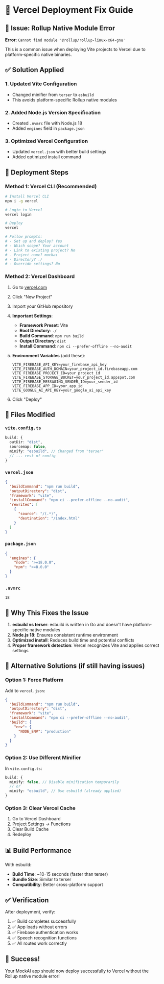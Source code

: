 # 🔧 Vercel Deployment Fix Guide

## 🚨 Issue: Rollup Native Module Error

**Error**: `Cannot find module '@rollup/rollup-linux-x64-gnu'`

This is a common issue when deploying Vite projects to Vercel due to platform-specific native binaries.

## ✅ **Solution Applied**

### 1. **Updated Vite Configuration**

- Changed minifier from `terser` to `esbuild`
- This avoids platform-specific Rollup native modules

### 2. **Added Node.js Version Specification**

- Created `.nvmrc` file with Node.js 18
- Added `engines` field in `package.json`

### 3. **Optimized Vercel Configuration**

- Updated `vercel.json` with better build settings
- Added optimized install command

## 🚀 **Deployment Steps**

### **Method 1: Vercel CLI (Recommended)**

```bash
# Install Vercel CLI
npm i -g vercel

# Login to Vercel
vercel login

# Deploy
vercel

# Follow prompts:
# - Set up and deploy? Yes
# - Which scope? Your account
# - Link to existing project? No
# - Project name? mockai
# - Directory? ./
# - Override settings? No
```

### **Method 2: Vercel Dashboard**

1. Go to [vercel.com](https://vercel.com)
2. Click "New Project"
3. Import your GitHub repository
4. **Important Settings**:

   - **Framework Preset**: Vite
   - **Root Directory**: `./`
   - **Build Command**: `npm run build`
   - **Output Directory**: `dist`
   - **Install Command**: `npm ci --prefer-offline --no-audit`

5. **Environment Variables** (add these):

   ```
   VITE_FIREBASE_API_KEY=your_firebase_api_key
   VITE_FIREBASE_AUTH_DOMAIN=your_project_id.firebaseapp.com
   VITE_FIREBASE_PROJECT_ID=your_project_id
   VITE_FIREBASE_STORAGE_BUCKET=your_project_id.appspot.com
   VITE_FIREBASE_MESSAGING_SENDER_ID=your_sender_id
   VITE_FIREBASE_APP_ID=your_app_id
   VITE_GOOGLE_AI_API_KEY=your_google_ai_api_key
   ```

6. Click "Deploy"

## 🔧 **Files Modified**

### `vite.config.ts`

```typescript
build: {
  outDir: "dist",
  sourcemap: false,
  minify: "esbuild", // Changed from "terser"
  // ... rest of config
}
```

### `vercel.json`

```json
{
  "buildCommand": "npm run build",
  "outputDirectory": "dist",
  "framework": "vite",
  "installCommand": "npm ci --prefer-offline --no-audit",
  "rewrites": [
    {
      "source": "/(.*)",
      "destination": "/index.html"
    }
  ]
}
```

### `package.json`

```json
{
  "engines": {
    "node": ">=18.0.0",
    "npm": ">=8.0.0"
  }
}
```

### `.nvmrc`

```
18
```

## 🎯 **Why This Fixes the Issue**

1. **esbuild vs terser**: esbuild is written in Go and doesn't have platform-specific native modules
2. **Node.js 18**: Ensures consistent runtime environment
3. **Optimized install**: Reduces build time and potential conflicts
4. **Proper framework detection**: Vercel recognizes Vite and applies correct settings

## 🚨 **Alternative Solutions (if still having issues)**

### Option 1: Force Platform

Add to `vercel.json`:

```json
{
  "buildCommand": "npm run build",
  "outputDirectory": "dist",
  "framework": "vite",
  "installCommand": "npm ci --prefer-offline --no-audit",
  "build": {
    "env": {
      "NODE_ENV": "production"
    }
  }
}
```

### Option 2: Use Different Minifier

In `vite.config.ts`:

```typescript
build: {
  minify: false, // Disable minification temporarily
  // or
  minify: "esbuild", // Use esbuild (already applied)
}
```

### Option 3: Clear Vercel Cache

1. Go to Vercel Dashboard
2. Project Settings → Functions
3. Clear Build Cache
4. Redeploy

## 📊 **Build Performance**

With esbuild:

- **Build Time**: ~10-15 seconds (faster than terser)
- **Bundle Size**: Similar to terser
- **Compatibility**: Better cross-platform support

## ✅ **Verification**

After deployment, verify:

1. ✅ Build completes successfully
2. ✅ App loads without errors
3. ✅ Firebase authentication works
4. ✅ Speech recognition functions
5. ✅ All routes work correctly

## 🎉 **Success!**

Your MockAI app should now deploy successfully to Vercel without the Rollup native module error!
